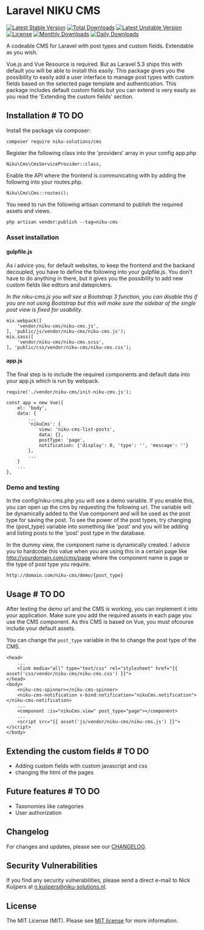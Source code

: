 # Laravel NIKU CMS

[![Latest Stable Version](https://poser.pugx.org/niku-solutions/cms/v/stable)](https://packagist.org/packages/niku-solutions/cms)
[![Total Downloads](https://poser.pugx.org/niku-solutions/cms/downloads)](https://packagist.org/packages/niku-solutions/cms)
[![Latest Unstable Version](https://poser.pugx.org/niku-solutions/cms/v/unstable)](https://packagist.org/packages/niku-solutions/cms)
[![License](https://poser.pugx.org/niku-solutions/cms/license)](https://packagist.org/packages/niku-solutions/cms)
[![Monthly Downloads](https://poser.pugx.org/niku-solutions/cms/d/monthly)](https://packagist.org/packages/niku-solutions/cms)
[![Daily Downloads](https://poser.pugx.org/niku-solutions/cms/d/daily)](https://packagist.org/packages/niku-solutions/cms)

A codeable CMS for Laravel with post types and custom fields. Extendable as you wish.

Vue.js and Vue Resource is required. But as Laravel 5.3 ships this with default you will be able to install this easily.
This package gives you the possibility to easily add a user interface to manage post types with custom fields based on the
selected page template and authentication. This package includes default custom fields
but you can extend is very easily as you read the 'Extending the custom fields' section.

## Installation # TO DO

Install the package via composer:

```
composer require niku-solutions/cms
```

Register the following class into the 'providers' array in your config app.php

```
Niku\Cms\CmsServiceProvider::class,
```

Enable the API where the frontend is communicating with by adding the following into your routes.php.

```
Niku\Cms\Cms::routes();
```

You need to run the following artisan command to publish the required assets and views.

```
php artisan vendor:publish --tag=niku-cms
```

### Asset installation

#### gulpfile.js

As i advice you, for default websites, to keep the frontend and the backand decoupled, you have to define the following into your gulpfile.js.
You don't have to do anything in there, but it gives you the possibility to add new custom fields like editors and datepickers.

*In the niku-cms.js you will see a Bootstrap 3 function, you can disable this if you are not using Bootstrap but this will make sure the
sidebar of the single post view is fixed for usability.*

```
mix.webpack([
    'vendor/niku-cms/niku-cms.js',
], 'public/js/vendor/niku-cms/niku-cms.js');
mix.sass([
    'vendor/niku-cms/niku-cms.scss',
], 'public/css/vendor/niku-cms/niku-cms.css');
```

#### app.js

The final step is to include the required components and default data into your app.js which is run by webpack.

```
require('./vendor/niku-cms/init-niku-cms.js');

const app = new Vue({
	el: 'body',
	data: {
		...
	    'nikuCms': {
	        view: 'niku-cms-list-posts',
	        data: {},
	        postType: 'page',
	        notification: {'display': 0, 'type': '', 'message': ''}
	    },
    	...
    }
    ...
},
```

### Demo and testing

In the config/niku-cms.php you will see a demo variable. If you enable this, you can open up the cms by requesting the following url. The variable will be dynamically added
to the Vue component and will be used as the post type for saving the post. To see the power of the post types, try changing the {post_type} variable into something like
'post' and you will be adding and listing posts to the 'post' post type in the database.

In the dummy view, the component name is dynamically created. I advice you to hardcode this value when you are using this in a
certain page like http://yourdomain.com/cms/page where the component name is page or the type of post type you require.

```
http://domain.com/niku-cms/demo/{post_type}
```

## Usage # TO DO

After testing the demo url and the CMS is working, you can implement it into your application. Make sure you add
the required assets in each page you use the CMS component. As this CMS is based on Vue, you must ofcourse include
your default assets.

You can change the `post_type` variable in the <compontent> to change the post type of the CMS.

```
<head>
	...
	<link media="all" type="text/css" rel="stylesheet" href="{{ asset('css/vendor/niku-cms/niku-cms.css') }}">
</head>
<body>
	<niku-cms-spinner></niku-cms-spinner>
	<niku-cms-notification v-bind:notification="nikuCms.notification"></niku-cms-notification>
	...
	<component :is="nikuCms.view" post_type="page"></component>
	...
	<script src="{{ asset('js/vendor/niku-cms/niku-cms.js') }}"></script>
</body>
```

## Extending the custom fields # TO DO

* Adding custom fields with custom javascript and css
* changing the html of the pages

## Future features # TO DO
* Taxonomies like categories
* User authorization

## Changelog

For changes and updates, please see our [CHANGELOG](CHANGELOG.md).

## Security Vulnerabilities

If you find any security vulnerabilities, please send a direct e-mail to Nick Kuijpers at n.kuijpers@niku-solutions.nl.

## License

The MIT License (MIT). Please see [MIT license](http://opensource.org/licenses/MIT) for more information.
